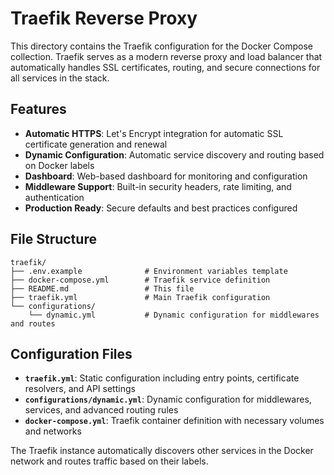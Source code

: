 # Traefik Reverse Proxy

This directory contains the Traefik configuration for the Docker Compose collection. Traefik serves as a modern reverse proxy and load balancer that automatically handles SSL certificates, routing, and secure connections for all services in the stack.

## Features

- **Automatic HTTPS**: Let's Encrypt integration for automatic SSL certificate generation and renewal
- **Dynamic Configuration**: Automatic service discovery and routing based on Docker labels
- **Dashboard**: Web-based dashboard for monitoring and configuration
- **Middleware Support**: Built-in security headers, rate limiting, and authentication
- **Production Ready**: Secure defaults and best practices configured

## File Structure

```
traefik/
├── .env.example              # Environment variables template
├── docker-compose.yml        # Traefik service definition
├── README.md                 # This file
├── traefik.yml               # Main Traefik configuration
└── configurations/
    └── dynamic.yml           # Dynamic configuration for middlewares and routes
```
## Configuration Files

- **`traefik.yml`**: Static configuration including entry points, certificate resolvers, and API settings
- **`configurations/dynamic.yml`**: Dynamic configuration for middlewares, services, and advanced routing rules
- **`docker-compose.yml`**: Traefik container definition with necessary volumes and networks

The Traefik instance automatically discovers other services in the Docker network and routes traffic based on their labels.